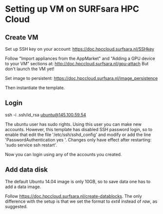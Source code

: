 # Setting up VM on SURFsara HPC Cloud

## Create VM

Set up SSH key on your account:
https://doc.hpccloud.surfsara.nl/SSHkey

Follow "Import appliances from the AppMarket" and "Adding a GPU device to your VM" sections at:
http://doc.hpccloud.surfsara.nl/gpu-attach
But don't launch the VM yet!

Set image to persistent:
https://doc.hpccloud.surfsara.nl/image_persistence

Then instantiate the template.

## Login

ssh -i .ssh/id_rsa ubuntu@145.100.59.54

The ubuntu user has sudo rights. Using this user you can make new accounts. However, this template has disabled SSH password login, so to enable that edit the file '/etc/ssh/sshd_config' and modify or add the line 'PasswordAuthentication yes
'. 
Changes only have effect after restarting: 'sudo service ssh restart'.

Now you can login using any of the accounts you created.

## Add data disk

The default Ubuntu 14.04 image is only 10GB, so to save data one has to add a data image.

Follow https://doc.hpccloud.surfsara.nl/create-datablocks. The only difference with the setup is that we set the format to *ext4* instead of *raw*, as suggested.

